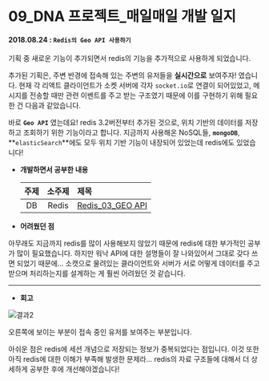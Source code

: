 # 09_DNA 프로젝트_매일매일 개발 일지

#### 2018.08.24 : ```Redis의 Geo API 사용하기```

기획 중 새로운 기능이 추가되면서 redis의 기능을 추가적으로 사용하게 되었습니다. 

추가된 기획은, 주변 반경에 접속해 있는 주변의 유저들을 **실시간으로** 보여주자! 였습니다. 현재 각 리액트 클라이언트가 소켓 서버에 각자 ```socket.io```로 연결이 되어있었고, 메시지를 전송할 때만 관련 이벤트를 주고 받는 구조였기 때문에 이를 구현하기 위해 필요한 건 다음과 같았습니다.



바로 **```Geo API```** 였는데요! redis 3.2버전부터 추가된 것으로, 위치 기반의 데이터를 저장하고 조회하기 위한 기능이라고 합니다. 지금까지 사용해온 NoSQL들, **```mongoDB```**, **```elasticSearch```**에도 모두 위치 기반 기능이 내장되어 있었는데 redis에도 있었습니다!



- **개발하면서 공부한 내용**

  | 주제 | 소주제 | 제목                   |
  | :--: | :----: | :--------------------- |
  |  DB  | Redis  | [Redis\_03\_GEO API]() |



- **어려웠던 점**

아무래도 지금까지 redis를 많이 사용해보지 않았기 때문에 redis에 대한 부가적인 공부가 많이 필요했습니다. 하지만 워낙 API에 대한 설명들이 잘 나와있어서 그대로 갖다 쓰면 되었기 때문에... 소캣으로 물려있는 클라이언트와 서버가 서로 어떻게 데이터를 주고 받으며 처리하는지를 설계하는 게 훨씬 어려웠던 것 같습니다.



____

- **회고**

![결과2](https://blogfiles.pstatic.net/MjAxODA4MjNfMTQ5/MDAxNTM1MDExNjg2MzQx.1PGp8C62SjQ0LzR6DcizUjkF4SfEFA-9MXMGi7tViswg.fZriyNWU8nVQolEVCXwWCw5LUexlS7_8NBH6bOwXXKIg.PNG.3457soso/%EC%8A%A4%ED%81%AC%EB%A6%B0%EC%83%B7%2C_2018-08-23_17-03-08.png)

오른쪽에 보이는 부분이 접속 중인 유저를 보여주는 부분입니다.

아쉬운 점은 redis에 세션 개념으로 저장되는 정보가 중복되었다는 점입니다. 이것 또한 아직 redis에 대한 이해가 부족해 발생한 문제라... redis의 자료 구조들에 대해서 더 상세하게 공부한 후에 개선해야겠습니다!